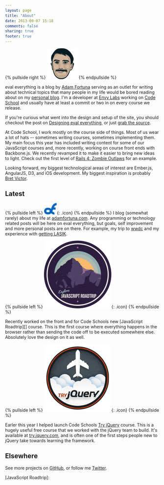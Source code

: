 ```yaml
---
layout: page
title: "About"
date: 2013-09-07 15:18
comments: false
sharing: true
footer: true
---
```


{% pullside right %}
![Safari](/images/adam-fortuna.png)
{% endpullside %}

eval everything is a blog by [Adam Fortuna][] serving as an outlet for writing about technical topics that many people in my life would be bored reading about on my [personal blog][]. I'm a developer at [Envy Labs][] working on [Code School][] and usually have at least a commit or two in on every course we release.

If you're curious what went into the design and setup of the site, you should checkout the post on [Designing eval everything][], or just [grab the source][].

At Code School, I work mostly on the course side of things. Most of us wear a lot of hats -- sometimes writing courses, sometimes implementing them. My main focus this year has included writing content for some of our JavaScript courses and, more recently, working on course front ends with Backbone.js. We recently revamped it to make it easier to bring new ideas to light. Check out the first level of [Rails 4: Zombie Outlaws][] for an example.

Looking forward, my biggest technological areas of interest are Ember.js, AngularJS, D3, and iOS development. My biggest inspiration is probably [Bret Victor][].


## Latest


{% pullside left %}
![Adam Fortuna](/images/af.png){: .icon}
{% endpullside %}
I blog (somewhat rarely) about my life at [adamfortuna.com][]. Any programming or technology related posts will be here on eval everything, but goals, self improvement and more personal posts are on there. For example, my trip to [wwdc][] and my experience with [getting LASIK][].

{% pullside left %}
![JavaScript Roadtrip](/images/codeschool/javascript-road-trip-part-1.png){: .icon}
{% endpullside %}

Recently worked on the front and for Code Schools new [JavaScript Roadtrip][] course. This is the first course where everything happens in the browser rather than sending the code off to be executed somewhere else. Absolutely love the design on it as well.

{% pullside left %}
![Try jQuery](/images/codeschool/try-jquery.png){: .icon}
{% endpullside %}

Earler this year I helped launch Code Schools [Try jQuery][] course. This is a hugely useful free course that we worked with the jQuery team to build. It's available at [try.jquery.com][], and is often one of the first steps people new to jQuery take towards learning the framework.

## Elsewhere

See more projects on [GitHub][], or follow me [Twitter][].

[Adam Fortuna]: http://adamfortuna.com
[personal blog]: http://blog.adamfortuna.com
[Envy Labs]: http://envylabs.com
[Code School]: http://codeschool.com
[Designing eval everything]: /2013/09/06/designing-eval-everything/
[grab the source]: https://github.com/adamfortuna/evaleverything.com
[Try jQuery]: http://try.jquery.com/
[jQuery 2: The Return Flight]: http://www.codeschool.com/courses/jquery-the-return-flight
[Rails 4: Zombie Outlaws]: http://rails4.codeschool.com/levels/1
[Bret Victor]: http://worrydream.com/
[adamfortuna.com]: http://adamfortuna.com
[wwdc]: http://adamfortuna.com/wwdc/
[getting LASIK]: http://adamfortuna.com/my-lasik-experience/
[GitHub]:https://github.com/adamfortuna
[Twitter]:http://twitter.com/adamfortuna
[Try jQuery]: http://try.jquery.com
[try.jquery.com]: http://try.jquery.com
[JavaScript Roadtrip]: 